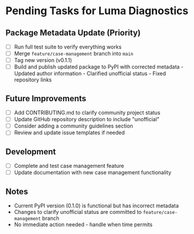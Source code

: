 # Pending Tasks for Luma Diagnostics

## Package Metadata Update (Priority)
- [ ] Run full test suite to verify everything works
- [ ] Merge `feature/case-management` branch into `main`
- [ ] Tag new version (v0.1.1)
- [ ] Build and publish updated package to PyPI with corrected metadata
      - Updated author information
      - Clarified unofficial status
      - Fixed repository links

## Future Improvements
- [ ] Add CONTRIBUTING.md to clarify community project status
- [ ] Update GitHub repository description to include "unofficial"
- [ ] Consider adding a community guidelines section
- [ ] Review and update issue templates if needed

## Development
- [ ] Complete and test case management feature
- [ ] Update documentation with new case management functionality

## Notes
- Current PyPI version (0.1.0) is functional but has incorrect metadata
- Changes to clarify unofficial status are committed to `feature/case-management` branch
- No immediate action needed - handle when time permits
